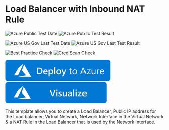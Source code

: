 # Load Balancer with Inbound NAT Rule

![Azure Public Test Date](https://azurequickstartsservice.blob.core.windows.net/badges/101-loadbalancer-with-nat-rule/PublicLastTestDate.svg)
![Azure Public Test Result](https://azurequickstartsservice.blob.core.windows.net/badges/101-loadbalancer-with-nat-rule/PublicDeployment.svg)

![Azure US Gov Last Test Date](https://azurequickstartsservice.blob.core.windows.net/badges/101-loadbalancer-with-nat-rule/FairfaxLastTestDate.svg)
![Azure US Gov Last Test Result](https://azurequickstartsservice.blob.core.windows.net/badges/101-loadbalancer-with-nat-rule/FairfaxDeployment.svg)

![Best Practice Check](https://azurequickstartsservice.blob.core.windows.net/badges/101-loadbalancer-with-nat-rule/BestPracticeResult.svg)
![Cred Scan Check](https://azurequickstartsservice.blob.core.windows.net/badges/101-loadbalancer-with-nat-rule/CredScanResult.svg)

[![Deploy To Azure](https://raw.githubusercontent.com/Azure/azure-quickstart-templates/master/1-CONTRIBUTION-GUIDE/images/deploytoazure.svg?sanitize=true)]("https://portal.azure.com/#create/Microsoft.Template/uri/https%3A%2F%2Fraw.githubusercontent.com%2FAzure%2Fazure-quickstart-templates%2Fmaster%2F101-loadbalancer-with-nat-rule%2Fazuredeploy.json")  [![Visualize](https://raw.githubusercontent.com/Azure/azure-quickstart-templates/master/1-CONTRIBUTION-GUIDE/images/visualizebutton.svg?sanitize=true)]("http://armviz.io/#/?load=https%3A%2F%2Fraw.githubusercontent.com%2FAzure%2Fazure-quickstart-templates%2Fmaster%2F101-loadbalancer-with-nat-rule%2Fazuredeploy.json")

This template allows you to create a Load Balancer, Public IP address for the Load balancer, Virtual Network, Network Interface in the Virtual Network & a NAT Rule in the Load Balancer that is used by the Network Interface.


